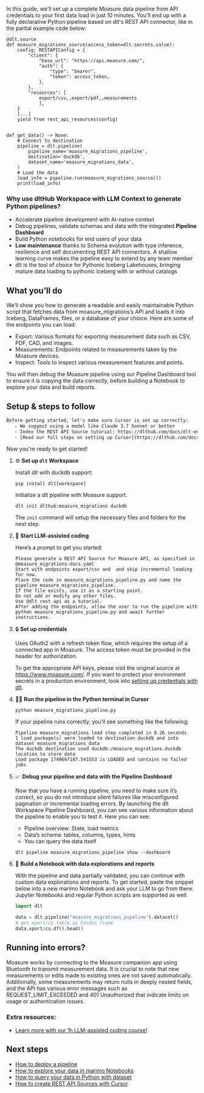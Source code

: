 In this guide, we'll set up a complete Moasure data pipeline from API credentials to your first data load in just 10 minutes. You'll end up with a fully declarative Python pipeline based on dlt's REST API connector, like in the partial example code below:

```python-outcome
@dlt.source
def moasure_migrations_source(access_token=dlt.secrets.value):
    config: RESTAPIConfig = {
        "client": {
            "base_url": "https://api.moasure.com/",
            "auth": {
                "type": "bearer",
                "token": access_token,
            },
        },
        "resources": [
            export/csv,,export/pdf,,measurements
            ],
    }
    [...]
    yield from rest_api_resources(config)


def get_data() -> None:
    # Connect to destination
    pipeline = dlt.pipeline(
        pipeline_name='moasure_migrations_pipeline',
        destination='duckdb',
        dataset_name='moasure_migrations_data', 
    )
    # Load the data
    load_info = pipeline.run(moasure_migrations_source())
    print(load_info) 
```

### Why use dltHub Workspace with LLM Context to generate Python pipelines?

- Accelerate pipeline development with AI-native context
- Debug pipelines, validate schemas and data with the integrated **Pipeline Dashboard**
- Build Python notebooks for end users of your data
- **Low maintenance** thanks to Schema evolution with type inference, resilience and self documenting REST API connectors. A shallow learning curve makes the pipeline easy to extend by any team member
- dlt is the tool of choice for Pythonic Iceberg Lakehouses, bringing mature data loading to pythonic Iceberg with or without catalogs

## What you’ll do

We’ll show you how to generate a readable and easily maintainable Python script that fetches data from moasure_migrations’s API and loads it into Iceberg, DataFrames, files, or a database of your choice. Here are some of the endpoints you can load:

- Export: Various formats for exporting measurement data such as CSV, PDF, CAD, and images.
- Measurements: Endpoints related to measurements taken by the Moasure devices.
- Inspect: Tools to inspect various measurement features and points.

You will then debug the Moasure pipeline using our Pipeline Dashboard tool to ensure it is copying the data correctly, before building a Notebook to explore your data and build reports.

## Setup & steps to follow

```default
Before getting started, let's make sure Cursor is set up correctly:
   - We suggest using a model like Claude 3.7 Sonnet or better
   - Index the REST API Source tutorial: https://dlthub.com/docs/dlt-ecosystem/verified-sources/rest_api/ and add it to context as **@dlt rest api**
   - [Read our full steps on setting up Cursor](https://dlthub.com/docs/dlt-ecosystem/llm-tooling/cursor-restapi#23-configuring-cursor-with-documentation)
```

Now you're ready to get started!

1. ⚙️ **Set up `dlt` Workspace**
    
    Install dlt with duckdb support:
    ```shell
    pip install dlt[workspace]
    ```

    Initialize a dlt pipeline with Moasure support.
    ```shell
    dlt init dlthub:moasure_migrations duckdb
    ```

    The `init` command will setup the necessary files and folders for the next step.
    
2. 🤠 **Start LLM-assisted coding**
    
    Here’s a prompt to get you started:
    
    ```prompt
    Please generate a REST API Source for Moasure API, as specified in @moasure_migrations-docs.yaml 
    Start with endpoints export/csv and  and skip incremental loading for now. 
    Place the code in moasure_migrations_pipeline.py and name the pipeline moasure_migrations_pipeline. 
    If the file exists, use it as a starting point. 
    Do not add or modify any other files. 
    Use @dlt rest api as a tutorial. 
    After adding the endpoints, allow the user to run the pipeline with python moasure_migrations_pipeline.py and await further instructions.
    ```

    
3. 🔒 **Set up credentials** 
    
    Uses OAuth2 with a refresh token flow, which requires the setup of a connected app in Moasure. The access token must be provided in the header for authorization.
    
    To get the appropriate API keys, please visit the original source at https://www.moasure.com/.
    If you want to protect your environment secrets in a production environment, look into [setting up credentials with dlt](https://dlthub.com/docs/walkthroughs/add_credentials).
    
4. 🏃‍♀️ **Run the pipeline in the Python terminal in Cursor**
    
    ```shell
    python moasure_migrations_pipeline.py
    ```
    
    If your pipeline runs correctly, you’ll see something like the following:
    
    ```shell
    Pipeline moasure_migrations load step completed in 0.26 seconds
    1 load package(s) were loaded to destination duckdb and into dataset moasure_migrations_data
    The duckdb destination used duckdb:/moasure_migrations.duckdb location to store data
    Load package 1749667187.541553 is LOADED and contains no failed jobs
    ```
    
5. 📈 **Debug your pipeline and data with the Pipeline Dashboard**

    Now that you have a running pipeline, you need to make sure it’s correct, so you do not introduce silent failures like misconfigured pagination or incremental loading errors. By launching the dlt Workspace Pipeline Dashboard, you can see various information about the pipeline to enable you to test it. Here you can see:
    - Pipeline overview: State, load metrics
    - Data’s schema: tables, columns, types, hints
    - You can query the data itself
    
    ```shell
    dlt pipeline moasure_migrations_pipeline show --dashboard
    ```
    
6. 🐍 **Build a Notebook with data explorations and reports**

    With the pipeline and data partially validated, you can continue with custom data explorations and reports. To get started, paste the snippet below into a new marimo Notebook and ask your LLM to go from there. Jupyter Notebooks and regular Python scripts are supported as well.

    
    ```python
    import dlt

   data = dlt.pipeline("moasure_migrations_pipeline").dataset()
   # get xport/cs table as Pandas frame
   data.xport/cs.df().head()
    ```

## Running into errors?

Moasure works by connecting to the Moasure companion app using Bluetooth to transmit measurement data. It is crucial to note that new measurements or edits made to existing ones are not saved automatically. Additionally, some measurements may return nulls in deeply nested fields, and the API has various error messages such as REQUEST_LIMIT_EXCEEDED and 401 Unauthorized that indicate limits on usage or authentication issues.

### Extra resources:

- [Learn more with our 1h LLM-assisted coding course!](https://www.youtube.com/watch?v=GGid70rnJuM)

## Next steps

- [How to deploy a pipeline](https://dlthub.com/docs/walkthroughs/deploy-a-pipeline)
- [How to explore your data in marimo Notebooks](https://dlthub.com/docs/general-usage/dataset-access/marimo)
- [How to query your data in Python with dataset](https://dlthub.com/docs/general-usage/dataset-access/dataset)
- [How to create REST API Sources with Cursor](https://dlthub.com/docs/dlt-ecosystem/llm-tooling/cursor-restapi)